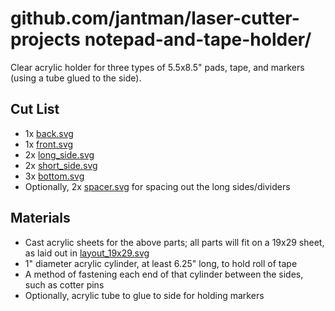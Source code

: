 # github.com/jantman/laser-cutter-projects notepad-and-tape-holder/

Clear acrylic holder for three types of 5.5x8.5" pads, tape, and markers (using a tube glued to the side).

## Cut List

* 1x [back.svg](back.svg)
* 1x [front.svg](front.svg)
* 2x [long_side.svg](long_side.svg)
* 2x [short_side.svg](short_side.svg)
* 3x [bottom.svg](bottom.svg)
* Optionally, 2x [spacer.svg](spacer.svg) for spacing out the long sides/dividers

## Materials

* Cast acrylic sheets for the above parts; all parts will fit on a 19x29 sheet, as laid out in [layout_19x29.svg](layout_19x29.svg)
* 1" diameter acrylic cylinder, at least 6.25" long, to hold roll of tape
* A method of fastening each end of that cylinder between the sides, such as cotter pins
* Optionally, acrylic tube to glue to side for holding markers
